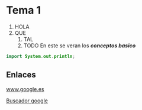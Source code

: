 # Tema 1

1. HOLA
2. QUE
   1. TAL
   2. TODO
En este se veran los ***conceptos basico***
```java
import System.out.println;


```
## Enlaces

www.google.es

[Buscador google](www.google.es)
